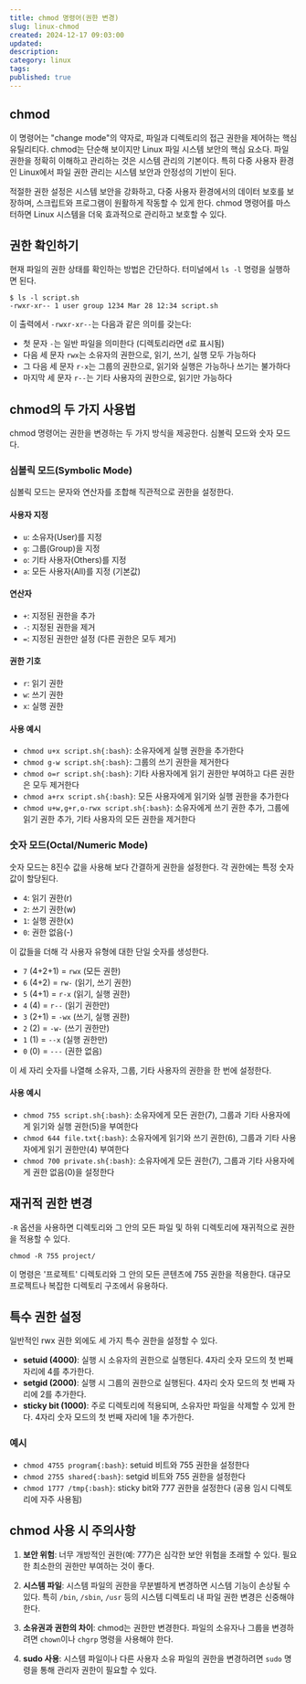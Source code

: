 ```yaml
---
title: chmod 명령어(권한 변경)
slug: linux-chmod
created: 2024-12-17 09:03:00
updated:
description:
category: linux
tags:
published: true
---
```


## chmod

이 명령어는 "change mode"의 약자로, 파일과 디렉토리의 접근 권한을 제어하는 핵심 유틸리티다.
chmod는 단순해 보이지만 Linux 파일 시스템 보안의 핵심 요소다.
파일 권한을 정확히 이해하고 관리하는 것은 시스템 관리의 기본이다.
특히 다중 사용자 환경인 Linux에서 파일 권한 관리는 시스템 보안과 안정성의 기반이 된다.

적절한 권한 설정은 시스템 보안을 강화하고, 다중 사용자 환경에서의 데이터 보호를 보장하며, 스크립트와 프로그램이 원활하게 작동할 수 있게 한다.
chmod 명령어를 마스터하면 Linux 시스템을 더욱 효과적으로 관리하고 보호할 수 있다.

## 권한 확인하기

현재 파일의 권한 상태를 확인하는 방법은 간단하다.
터미널에서 `ls -l` 명령을 실행하면 된다.

```
$ ls -l script.sh
-rwxr-xr-- 1 user group 1234 Mar 28 12:34 script.sh
```

이 출력에서 `-rwxr-xr--`는 다음과 같은 의미를 갖는다:

- 첫 문자 `-`는 일반 파일을 의미한다 (디렉토리라면 `d`로 표시됨)
- 다음 세 문자 `rwx`는 소유자의 권한으로, 읽기, 쓰기, 실행 모두 가능하다
- 그 다음 세 문자 `r-x`는 그룹의 권한으로, 읽기와 실행은 가능하나 쓰기는 불가하다
- 마지막 세 문자 `r--`는 기타 사용자의 권한으로, 읽기만 가능하다

## chmod의 두 가지 사용법

chmod 명령어는 권한을 변경하는 두 가지 방식을 제공한다.
심볼릭 모드와 숫자 모드다.

### 심볼릭 모드(Symbolic Mode)

심볼릭 모드는 문자와 연산자를 조합해 직관적으로 권한을 설정한다.

#### 사용자 지정

- `u`: 소유자(User)를 지정
- `g`: 그룹(Group)을 지정
- `o`: 기타 사용자(Others)를 지정
- `a`: 모든 사용자(All)를 지정 (기본값)

#### 연산자

- `+`: 지정된 권한을 추가
- `-`: 지정된 권한을 제거
- `=`: 지정된 권한만 설정 (다른 권한은 모두 제거)

#### 권한 기호

- `r`: 읽기 권한
- `w`: 쓰기 권한
- `x`: 실행 권한

#### 사용 예시

- `chmod u+x script.sh{:bash}`: 소유자에게 실행 권한을 추가한다
- `chmod g-w script.sh{:bash}`: 그룹의 쓰기 권한을 제거한다
- `chmod o=r script.sh{:bash}`: 기타 사용자에게 읽기 권한만 부여하고 다른 권한은 모두 제거한다
- `chmod a+rx script.sh{:bash}`: 모든 사용자에게 읽기와 실행 권한을 추가한다
- `chmod u+w,g+r,o-rwx script.sh{:bash}`: 소유자에게 쓰기 권한 추가, 그룹에 읽기 권한 추가, 기타 사용자의 모든 권한을 제거한다

### 숫자 모드(Octal/Numeric Mode)

숫자 모드는 8진수 값을 사용해 보다 간결하게 권한을 설정한다.
각 권한에는 특정 숫자 값이 할당된다.

- `4`: 읽기 권한(r)
- `2`: 쓰기 권한(w)
- `1`: 실행 권한(x)
- `0`: 권한 없음(-)

이 값들을 더해 각 사용자 유형에 대한 단일 숫자를 생성한다.

- `7` (4+2+1) = `rwx` (모든 권한)
- `6` (4+2) = `rw-` (읽기, 쓰기 권한)
- `5` (4+1) = `r-x` (읽기, 실행 권한)
- `4` (4) = `r--` (읽기 권한만)
- `3` (2+1) = `-wx` (쓰기, 실행 권한)
- `2` (2) = `-w-` (쓰기 권한만)
- `1` (1) = `--x` (실행 권한만)
- `0` (0) = `---` (권한 없음)

이 세 자리 숫자를 나열해 소유자, 그룹, 기타 사용자의 권한을 한 번에 설정한다.

#### 사용 예시

- `chmod 755 script.sh{:bash}`: 소유자에게 모든 권한(7), 그룹과 기타 사용자에게 읽기와 실행 권한(5)을 부여한다
- `chmod 644 file.txt{:bash}`: 소유자에게 읽기와 쓰기 권한(6), 그룹과 기타 사용자에게 읽기 권한만(4) 부여한다
- `chmod 700 private.sh{:bash}`: 소유자에게 모든 권한(7), 그룹과 기타 사용자에게 권한 없음(0)을 설정한다

## 재귀적 권한 변경

`-R` 옵션을 사용하면 디렉토리와 그 안의 모든 파일 및 하위 디렉토리에 재귀적으로 권한을 적용할 수 있다.

```
chmod -R 755 project/
```

이 명령은 '프로젝트' 디렉토리와 그 안의 모든 콘텐츠에 755 권한을 적용한다.
대규모 프로젝트나 복잡한 디렉토리 구조에서 유용하다.

## 특수 권한 설정

일반적인 rwx 권한 외에도 세 가지 특수 권한을 설정할 수 있다.

- **setuid (4000)**: 실행 시 소유자의 권한으로 실행된다. 4자리 숫자 모드의 첫 번째 자리에 4를 추가한다.
- **setgid (2000)**: 실행 시 그룹의 권한으로 실행된다. 4자리 숫자 모드의 첫 번째 자리에 2를 추가한다.
- **sticky bit (1000)**: 주로 디렉토리에 적용되며, 소유자만 파일을 삭제할 수 있게 한다. 4자리 숫자 모드의 첫 번째 자리에 1을 추가한다.

### 예시

- `chmod 4755 program{:bash}`: setuid 비트와 755 권한을 설정한다
- `chmod 2755 shared{:bash}`: setgid 비트와 755 권한을 설정한다
- `chmod 1777 /tmp{:bash}`: sticky bit와 777 권한을 설정한다 (공용 임시 디렉토리에 자주 사용됨)

## chmod 사용 시 주의사항

1. **보안 위험**: 너무 개방적인 권한(예: 777)은 심각한 보안 위험을 초래할 수 있다. 필요한 최소한의 권한만 부여하는 것이 좋다.

2. **시스템 파일**: 시스템 파일의 권한을 무분별하게 변경하면 시스템 기능이 손상될 수 있다. 특히 `/bin`, `/sbin`, `/usr` 등의 시스템 디렉토리 내 파일 권한 변경은 신중해야 한다.

3. **소유권과 권한의 차이**: chmod는 권한만 변경한다. 파일의 소유자나 그룹을 변경하려면 `chown`이나 `chgrp` 명령을 사용해야 한다.

4. **sudo 사용**: 시스템 파일이나 다른 사용자 소유 파일의 권한을 변경하려면 `sudo` 명령을 통해 관리자 권한이 필요할 수 있다.
